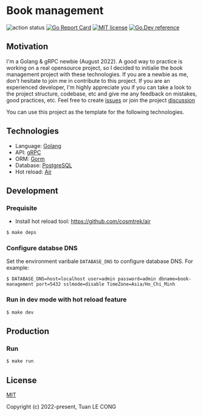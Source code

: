 # Book management

![action status](https://github.com/tuanlc/book-management/actions/workflows/ci.yml/badge.svg)
[![Go Report Card](https://goreportcard.com/badge/github.com/tuanlc/book-management?style=flat-square)](https://goreportcard.com/report/github.com/tuanlc/book-management)
[![MIT license](https://img.shields.io/badge/license-MIT-brightgreen.svg)](https://opensource.org/licenses/MIT)
[![Go.Dev reference](https://img.shields.io/badge/go.dev-reference-blue?logo=go&logoColor=white)](https://pkg.go.dev/github.com/tuanlc/book-management)

## Motivation
I'm a Golang & gRPC newbie (August 2022). A good way to practice is working on a real opensource project, so I decided to initialie the book management project with these technologies. If you are a newbie as me, don't hesitate to join me in contribute to this project. If you are an experienced developer, I'm highly appreciate you if you can take a look to the project structure, codebase, etc and give me any feedback on mistakes, good practices, etc. Feel free to create [issues](https://github.com/tuanlc/book-management/issues) or join the project [discussion](https://github.com/tuanlc/book-management/discussions)

You can use this project as the template for the following technologies.

## Technologies
- Language: [Golang](https://github.com/golang/go)
- API: [gRPC](https://grpc.io/)
- ORM: [Gorm](https://pkg.go.dev/gorm.io/gorm)
- Database: [PostgreSQL](https://www.postgresql.org/)
- Hot reload: [Air](https://github.com/cosmtrek/air)

## Development
### Prequisite
- Install hot reload tool: https://github.com/cosmtrek/air

```sh
$ make deps
```

### Configure databse DNS
Set the environment varibale `DATABASE_DNS` to configure database DNS. For example:

```
$ DATABASE_DNS=host=localhost user=admin password=admin dbname=book-management port=5432 sslmode=disable TimeZone=Asia/Ho_Chi_Minh
```

### Run in dev mode with hot reload feature
```sh
$ make dev
```

## Production

### Run
```sh
$ make run
```

## License

[MIT](https://opensource.org/licenses/MIT)

Copyright (c) 2022-present, Tuan LE CONG

